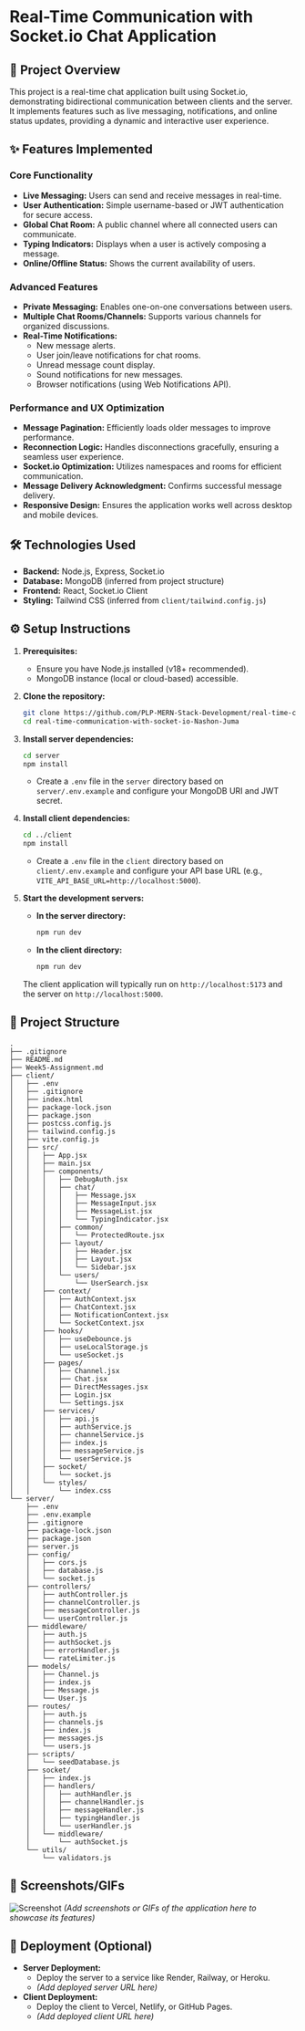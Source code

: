 # Real-Time Communication with Socket.io Chat Application

## 🚀 Project Overview
This project is a real-time chat application built using Socket.io, demonstrating bidirectional communication between clients and the server. It implements features such as live messaging, notifications, and online status updates, providing a dynamic and interactive user experience.

## ✨ Features Implemented

### Core Functionality
*   **Live Messaging:** Users can send and receive messages in real-time.
*   **User Authentication:** Simple username-based or JWT authentication for secure access.
*   **Global Chat Room:** A public channel where all connected users can communicate.
*   **Typing Indicators:** Displays when a user is actively composing a message.
*   **Online/Offline Status:** Shows the current availability of users.

### Advanced Features
*   **Private Messaging:** Enables one-on-one conversations between users.
*   **Multiple Chat Rooms/Channels:** Supports various channels for organized discussions.
*   **Real-Time Notifications:**
    *   New message alerts.
    *   User join/leave notifications for chat rooms.
    *   Unread message count display.
    *   Sound notifications for new messages.
    *   Browser notifications (using Web Notifications API).

### Performance and UX Optimization
*   **Message Pagination:** Efficiently loads older messages to improve performance.
*   **Reconnection Logic:** Handles disconnections gracefully, ensuring a seamless user experience.
*   **Socket.io Optimization:** Utilizes namespaces and rooms for efficient communication.
*   **Message Delivery Acknowledgment:** Confirms successful message delivery.
*   **Responsive Design:** Ensures the application works well across desktop and mobile devices.

## 🛠️ Technologies Used
*   **Backend:** Node.js, Express, Socket.io
*   **Database:** MongoDB (inferred from project structure)
*   **Frontend:** React, Socket.io Client
*   **Styling:** Tailwind CSS (inferred from `client/tailwind.config.js`)

## ⚙️ Setup Instructions

1.  **Prerequisites:**
    *   Ensure you have Node.js installed (v18+ recommended).
    *   MongoDB instance (local or cloud-based) accessible.

2.  **Clone the repository:**
    ```bash
    git clone https://github.com/PLP-MERN-Stack-Development/real-time-communication-with-socket-io-Nashon-Juma.git
    cd real-time-communication-with-socket-io-Nashon-Juma
    ```

3.  **Install server dependencies:**
    ```bash
    cd server
    npm install
    ```
    *   Create a `.env` file in the `server` directory based on `server/.env.example` and configure your MongoDB URI and JWT secret.

4.  **Install client dependencies:**
    ```bash
    cd ../client
    npm install
    ```
    *   Create a `.env` file in the `client` directory based on `client/.env.example` and configure your API base URL (e.g., `VITE_API_BASE_URL=http://localhost:5000`).

5.  **Start the development servers:**
    *   **In the server directory:**
        ```bash
        npm run dev
        ```
    *   **In the client directory:**
        ```bash
        npm run dev
        ```

    The client application will typically run on `http://localhost:5173` and the server on `http://localhost:5000`.

## 📂 Project Structure
```
.
├── .gitignore
├── README.md
├── Week5-Assignment.md
├── client/
│   ├── .env
│   ├── .gitignore
│   ├── index.html
│   ├── package-lock.json
│   ├── package.json
│   ├── postcss.config.js
│   ├── tailwind.config.js
│   ├── vite.config.js
│   ├── src/
│   │   ├── App.jsx
│   │   ├── main.jsx
│   │   ├── components/
│   │   │   ├── DebugAuth.jsx
│   │   │   ├── chat/
│   │   │   │   ├── Message.jsx
│   │   │   │   ├── MessageInput.jsx
│   │   │   │   ├── MessageList.jsx
│   │   │   │   └── TypingIndicator.jsx
│   │   │   ├── common/
│   │   │   │   └── ProtectedRoute.jsx
│   │   │   ├── layout/
│   │   │   │   ├── Header.jsx
│   │   │   │   ├── Layout.jsx
│   │   │   │   └── Sidebar.jsx
│   │   │   └── users/
│   │   │       └── UserSearch.jsx
│   │   ├── context/
│   │   │   ├── AuthContext.jsx
│   │   │   ├── ChatContext.jsx
│   │   │   ├── NotificationContext.jsx
│   │   │   └── SocketContext.jsx
│   │   ├── hooks/
│   │   │   ├── useDebounce.js
│   │   │   ├── useLocalStorage.js
│   │   │   └── useSocket.js
│   │   ├── pages/
│   │   │   ├── Channel.jsx
│   │   │   ├── Chat.jsx
│   │   │   ├── DirectMessages.jsx
│   │   │   ├── Login.jsx
│   │   │   └── Settings.jsx
│   │   ├── services/
│   │   │   ├── api.js
│   │   │   ├── authService.js
│   │   │   ├── channelService.js
│   │   │   ├── index.js
│   │   │   ├── messageService.js
│   │   │   └── userService.js
│   │   ├── socket/
│   │   │   └── socket.js
│   │   └── styles/
│   │       └── index.css
└── server/
    ├── .env
    ├── .env.example
    ├── .gitignore
    ├── package-lock.json
    ├── package.json
    ├── server.js
    ├── config/
    │   ├── cors.js
    │   ├── database.js
    │   └── socket.js
    ├── controllers/
    │   ├── authController.js
    │   ├── channelController.js
    │   ├── messageController.js
    │   └── userController.js
    ├── middleware/
    │   ├── auth.js
    │   ├── authSocket.js
    │   ├── errorHandler.js
    │   └── rateLimiter.js
    ├── models/
    │   ├── Channel.js
    │   ├── index.js
    │   ├── Message.js
    │   └── User.js
    ├── routes/
    │   ├── auth.js
    │   ├── channels.js
    │   ├── index.js
    │   ├── messages.js
    │   └── users.js
    ├── scripts/
    │   └── seedDatabase.js
    ├── socket/
    │   ├── index.js
    │   ├── handlers/
    │   │   ├── authHandler.js
    │   │   ├── channelHandler.js
    │   │   ├── messageHandler.js
    │   │   ├── typingHandler.js
    │   │   └── userHandler.js
    │   └── middleware/
    │       └── authSocket.js
    └── utils/
        └── validators.js
```

## 📸 Screenshots/GIFs
![Screenshot](screenshot.png)
*(Add screenshots or GIFs of the application here to showcase its features)*

## 🚀 Deployment (Optional)
*   **Server Deployment:**
    *   Deploy the server to a service like Render, Railway, or Heroku.
    *   *(Add deployed server URL here)*
*   **Client Deployment:**
    *   Deploy the client to Vercel, Netlify, or GitHub Pages.
    *   *(Add deployed client URL here)*
